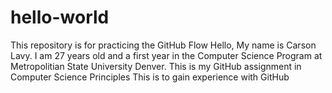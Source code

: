 # hello-world
This repository is for practicing the GitHub Flow
Hello, My name is Carson Lavy. I am 27 years old and a first year in the Computer Science Program at Metropolitian State University Denver. This is my GitHub assignment in Computer Science Principles
This is to gain experience with GitHub
